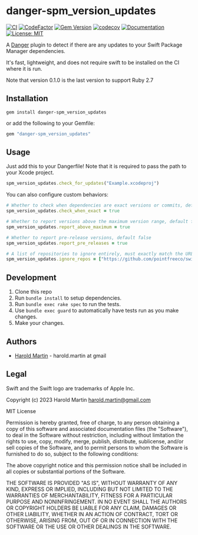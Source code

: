 # danger-spm_version_updates

[![CI](https://github.com/hbmartin/danger-spm_version_updates/actions/workflows/lint_and_test.yml/badge.svg)](https://github.com/hbmartin/danger-spm_version_updates/actions/workflows/lint_and_test.yml)
[![CodeFactor](https://www.codefactor.io/repository/github/hbmartin/danger-spm_version_updates/badge/main)](https://www.codefactor.io/repository/github/hbmartin/danger-spm_version_updates/overview/main)
[![Gem Version](https://img.shields.io/gem/v/danger-spm_version_updates?color=D86149)](https://rubygems.org/gems/danger-spm_version_updates)
[![codecov](https://codecov.io/gh/hbmartin/danger-spm_version_updates/graph/badge.svg?token=eXgUoWlvP7)](https://codecov.io/gh/hbmartin/danger-spm_version_updates)
[![Documentation](https://img.shields.io/badge/Docs-3d3d41?logo=RubyGems)](https://hbmartin.github.io/danger-spm_version_updates/Danger/DangerSpmVersionUpdates.html)
[![License: MIT](https://img.shields.io/badge/License-MIT-yellow.svg)](https://opensource.org/licenses/MIT)

A [Danger](https://danger.systems/ruby/) plugin to detect if there are any updates to your Swift Package Manager dependencies.

It's fast, lightweight, and does not require swift to be installed on the CI where it is run.

Note that version 0.1.0 is the last version to support Ruby 2.7

## Installation

`gem install danger-spm_version_updates`

or add the following to your Gemfile:

```ruby
gem "danger-spm_version_updates"
```

## Usage

Just add this to your Dangerfile! Note that it is required to pass the path to your Xcode project.

```ruby
spm_version_updates.check_for_updates("Example.xcodeproj")
```

You can also configure custom behaviors:

```ruby
# Whether to check when dependencies are exact versions or commits, default false
spm_version_updates.check_when_exact = true

# Whether to report versions above the maximum version range, default false
spm_version_updates.report_above_maximum = true

# Whether to report pre-release versions, default false
spm_version_updates.report_pre_releases = true

# A list of repositories to ignore entirely, must exactly match the URL as configured in the Xcode project
spm_version_updates.ignore_repos = ["https://github.com/pointfreeco/swift-snapshot-testing"]
```

## Development

1. Clone this repo
2. Run `bundle install` to setup dependencies.
3. Run `bundle exec rake spec` to run the tests.
4. Use `bundle exec guard` to automatically have tests run as you make changes.
5. Make your changes.

## Authors

- [Harold Martin](https://www.linkedin.com/in/harold-martin-98526971/) - harold.martin at gmail

## Legal

Swift and the Swift logo are trademarks of Apple Inc.

Copyright (c) 2023 Harold Martin <harold.martin@gmail.com>

MIT License

Permission is hereby granted, free of charge, to any person obtaining
a copy of this software and associated documentation files (the
"Software"), to deal in the Software without restriction, including
without limitation the rights to use, copy, modify, merge, publish,
distribute, sublicense, and/or sell copies of the Software, and to
permit persons to whom the Software is furnished to do so, subject to
the following conditions:

The above copyright notice and this permission notice shall be
included in all copies or substantial portions of the Software.

THE SOFTWARE IS PROVIDED "AS IS", WITHOUT WARRANTY OF ANY KIND,
EXPRESS OR IMPLIED, INCLUDING BUT NOT LIMITED TO THE WARRANTIES OF
MERCHANTABILITY, FITNESS FOR A PARTICULAR PURPOSE AND
NONINFRINGEMENT. IN NO EVENT SHALL THE AUTHORS OR COPYRIGHT HOLDERS BE
LIABLE FOR ANY CLAIM, DAMAGES OR OTHER LIABILITY, WHETHER IN AN ACTION
OF CONTRACT, TORT OR OTHERWISE, ARISING FROM, OUT OF OR IN CONNECTION
WITH THE SOFTWARE OR THE USE OR OTHER DEALINGS IN THE SOFTWARE.
